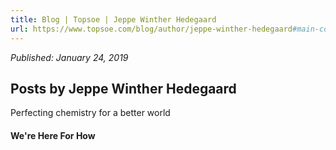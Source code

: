 ```yaml
---
title: Blog | Topsoe | Jeppe Winther Hedegaard
url: https://www.topsoe.com/blog/author/jeppe-winther-hedegaard#main-content
---
```


*Published: January 24, 2019*

## Posts by Jeppe Winther Hedegaard

Perfecting chemistry for a better world

#### We're Here For How